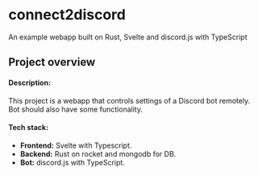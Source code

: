 # connect2discord
An example webapp built on Rust, Svelte and discord.js with TypeScript
<br>
## Project overview
#### Description:
This project is a webapp that controls settings of a Discord bot remotely. Bot should also have some functionality.

#### Tech stack:
- **Frontend:** Svelte with Typescript.
- **Backend:** Rust on rocket and mongodb for DB.
- **Bot:** discord.js with TypeScript.


